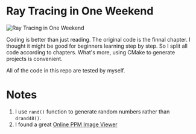 Ray Tracing in One Weekend
====================================================================================================

![Ray Tracing in One Weekend](./RTOneWeekend.jpg)

Coding is better than just reading.
The original code is the finnal chapter. 
I thought it might be good for beginners learning step by step. 
So I split all code according to chapters. 
What's more, using CMake to generate projects is convenient. 

All of the code in this repo are tested by myself. 

# Notes
1. I use `rand()` function to generate random numbers rather than `drand48()`.
2. I found a great [Online PPM Image Viewer][1]

[1]:http://paulcuth.me.uk/netpbm-viewer/
